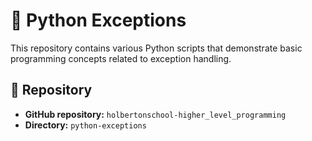 # 🚨 Python Exceptions

This repository contains various Python scripts that demonstrate basic programming concepts related to exception handling.

## 📂 Repository

- **GitHub repository:** `holbertonschool-higher_level_programming`
- **Directory:** `python-exceptions`